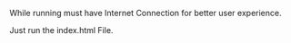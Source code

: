 While running must have Internet Connection for better user experience.

Just run the index.html File.
